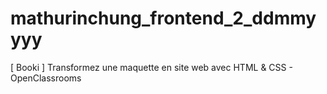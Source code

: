 # mathurinchung_frontend_2_ddmmyyyy
[ Booki ] Transformez une maquette en site web avec HTML &amp; CSS - OpenClassrooms
